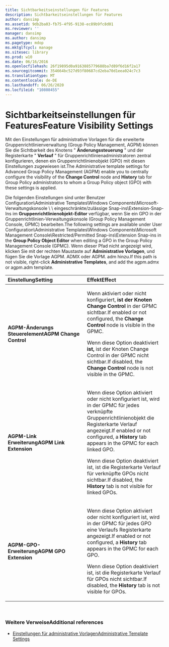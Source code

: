 ```yaml
---
title: Sichtbarkeitseinstellungen für Features
description: Sichtbarkeitseinstellungen für Features
author: dansimp
ms.assetid: 9db2ba03-fb75-4f95-9138-ec89b9fc8d01
ms.reviewer: ''
manager: dansimp
ms.author: dansimp
ms.pagetype: mdop
ms.mktglfcycl: manage
ms.sitesec: library
ms.prod: w10
ms.date: 06/16/2016
ms.openlocfilehash: 26f19895d0a9163885779688ba7d89f6d16f2a17
ms.sourcegitcommit: 354664bc527d93f80687cd2eba70d1eea024c7c3
ms.translationtype: MT
ms.contentlocale: de-DE
ms.lasthandoff: 06/26/2020
ms.locfileid: "10808455"
---
```

# <span data-ttu-id="e05eb-103">Sichtbarkeitseinstellungen für Features</span><span class="sxs-lookup"><span data-stu-id="e05eb-103">Feature Visibility Settings</span></span>


<span data-ttu-id="e05eb-104">Mit den Einstellungen für administrative Vorlagen für die erweiterte Gruppenrichtlinienverwaltung (Group Policy Management, AGPM) können Sie die Sichtbarkeit des Knotens " **Änderungssteuerung** " und der Registerkarte " **Verlauf** " für Gruppenrichtlinienadministratoren zentral konfigurieren, denen ein Gruppenrichtlinienobjekt (GPO) mit diesen Einstellungen zugewiesen ist.</span><span class="sxs-lookup"><span data-stu-id="e05eb-104">The Administrative template settings for Advanced Group Policy Management (AGPM) enable you to centrally configure the visibility of the **Change Control** node and **History** tab for Group Policy administrators to whom a Group Policy object (GPO) with these settings is applied.</span></span>

<span data-ttu-id="e05eb-105">Die folgenden Einstellungen sind unter Benutzer Configuration\\Administrative Templates\\Windows Components\\Microsoft-Verwaltungskonsole \ \ eingeschränkte/zulässige Snap-ins\\Extension-Snap-Ins im **Gruppenrichtlinienobjekt-Editor** verfügbar, wenn Sie ein GPO in der Gruppenrichtlinien-Verwaltungskonsole (Group Policy Management Console, GPMC) bearbeiten.</span><span class="sxs-lookup"><span data-stu-id="e05eb-105">The following settings are available under User Configuration\\Administrative Templates\\Windows Components\\Microsoft Management Console\\Restricted/Permitted Snap-ins\\Extension Snap-ins in the **Group Policy Object Editor** when editing a GPO in the Group Policy Management Console (GPMC).</span></span> <span data-ttu-id="e05eb-106">Wenn dieser Pfad nicht angezeigt wird, klicken Sie mit der rechten Maustaste auf **Administrative Vorlagen**, und fügen Sie die Vorlage AGPM. ADMX oder AGPM. adm hinzu.</span><span class="sxs-lookup"><span data-stu-id="e05eb-106">If this path is not visible, right-click **Administrative Templates**, and add the agpm.admx or agpm.adm template.</span></span>

<table>
<colgroup>
<col width="50%" />
<col width="50%" />
</colgroup>
<thead>
<tr class="header">
<th align="left"><span data-ttu-id="e05eb-107">Einstellung</span><span class="sxs-lookup"><span data-stu-id="e05eb-107">Setting</span></span></th>
<th align="left"><span data-ttu-id="e05eb-108">Effekt</span><span class="sxs-lookup"><span data-stu-id="e05eb-108">Effect</span></span></th>
</tr>
</thead>
<tbody>
<tr class="odd">
<td align="left"><p><strong><span data-ttu-id="e05eb-109">AGPM-Änderungs Steuerelement</span><span class="sxs-lookup"><span data-stu-id="e05eb-109">AGPM Change Control</span></span></strong></p></td>
<td align="left"><p><span data-ttu-id="e05eb-110">Wenn aktiviert oder nicht konfiguriert, <strong> ist der Knoten Change Control </strong> in der GPMC sichtbar.</span><span class="sxs-lookup"><span data-stu-id="e05eb-110">If enabled or not configured, the <strong>Change Control</strong> node is visible in the GPMC.</span></span></p>
<p><span data-ttu-id="e05eb-111">Wenn diese Option deaktiviert <strong> ist, </strong> ist der Knoten Change Control in der GPMC nicht sichtbar.</span><span class="sxs-lookup"><span data-stu-id="e05eb-111">If disabled, the <strong>Change Control</strong> node is not visible in the GPMC.</span></span></p></td>
</tr>
<tr class="even">
<td align="left"><p><strong><span data-ttu-id="e05eb-112">AGPM-Link Erweiterung</span><span class="sxs-lookup"><span data-stu-id="e05eb-112">AGPM Link Extension</span></span></strong></p></td>
<td align="left"><p><span data-ttu-id="e05eb-113">Wenn diese Option aktiviert oder nicht konfiguriert ist, <strong> </strong> wird in der GPMC für jedes verknüpfte Gruppenrichtlinienobjekt die Registerkarte Verlauf angezeigt.</span><span class="sxs-lookup"><span data-stu-id="e05eb-113">If enabled or not configured, a <strong>History</strong> tab appears in the GPMC for each linked GPO.</span></span></p>
<p><span data-ttu-id="e05eb-114">Wenn diese Option deaktiviert <strong> </strong> ist, ist die Registerkarte Verlauf für verknüpfte GPOs nicht sichtbar.</span><span class="sxs-lookup"><span data-stu-id="e05eb-114">If disabled, the <strong>History</strong> tab is not visible for linked GPOs.</span></span></p></td>
</tr>
<tr class="odd">
<td align="left"><p><strong><span data-ttu-id="e05eb-115">AGPM-GPO-Erweiterung</span><span class="sxs-lookup"><span data-stu-id="e05eb-115">AGPM GPO Extension</span></span></strong></p></td>
<td align="left"><p><span data-ttu-id="e05eb-116">Wenn diese Option aktiviert oder nicht konfiguriert ist, <strong> </strong> wird in der GPMC für jedes GPO eine Verlaufs Registerkarte angezeigt.</span><span class="sxs-lookup"><span data-stu-id="e05eb-116">If enabled or not configured, a <strong>History</strong> tab appears in the GPMC for each GPO.</span></span></p>
<p><span data-ttu-id="e05eb-117">Wenn diese Option deaktiviert <strong> </strong> ist, ist die Registerkarte Verlauf für GPOs nicht sichtbar.</span><span class="sxs-lookup"><span data-stu-id="e05eb-117">If disabled, the <strong>History</strong> tab is not visible for GPOs.</span></span></p></td>
</tr>
</tbody>
</table>

 

### <span data-ttu-id="e05eb-118">Weitere Verweise</span><span class="sxs-lookup"><span data-stu-id="e05eb-118">Additional references</span></span>

-   [<span data-ttu-id="e05eb-119">Einstellungen für administrative Vorlagen</span><span class="sxs-lookup"><span data-stu-id="e05eb-119">Administrative Template Settings</span></span>](administrative-template-settings.md)

 

 





